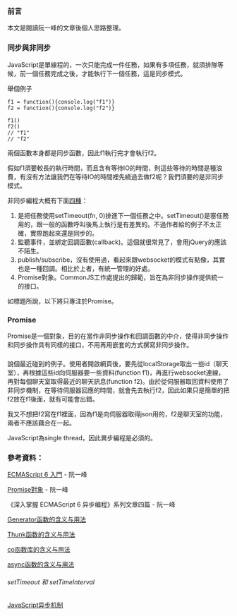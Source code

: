 ### 前言

本文是閱讀阮一峰的文章後個人思路整理。

### 同步與非同步 

JavaScript是單線程的，一次只能完成一件任務，如果有多項任務，就須排隊等候，前一個任務完成之後，才能執行下一個任務，這是同步模式。

舉個例子

```
f1 = function(){console.log("f1")}
f2 = function(){console.log("f2")}

f1()
f2()
// "f1"
// "f2"
```
兩個函數本身都是同步函數，因此f1執行完才會執行f2。

假如f1須要較長的執行時間，而且含有等待IO的時間，則這些等待的時間是種浪費，有沒有方法讓我們在等待IO的時間裡先繞過去做f2呢？我們須要的是非同步模式。

非同步編程大概有下面[四種](http://www.ruanyifeng.com/blog/2012/12/asynchronous%EF%BC%BFjavascript.html)：

1. 是把任務使用setTimeout(fn, 0)排進下一個任務之中。setTimeout()是塞任務用的，跟一般的函數呼叫後馬上執行是有差異的。不過作者給的例子不太正確，實際跑起來還是同步的。
2. 監聽事件，並綁定回調函數(callback)。這個就很常見了，會用jQuery的應該不陌生。
3. publish/subscribe，沒有使用過，看起來跟websocket的模式有點像，其實也是一種回調。相比於上者，有統一管理的好處。
4. Promise對象。CommonJS工作處提出的歸範，旨在為非同步操作提供統一的接口。

如標題所說，以下將只專注於Promise。

### Promise

Promise是一個對象，目的在當作非同步操作和回調函數的中介，使得非同步操作和同步操作具有同樣的接口，不用再用嵌套的方式撰寫非同步操作。




### 


說個最近碰到的例子。使用者開啟網頁後，要先從localStorage取出一些id（聊天室），再根據這些id向伺服器要一些資料(function f1)，再進行websocket連線，再對每個聊天室取得最近的聊天訊息(function f2)。由於從伺服器取回資料使用了非同步機制，在等待伺服器回應的時間，就會先去執行f2，因此如果只是簡單的把f2放在f1後面，就有可能會出錯。


我又不想把f2寫在f1裡面，因為f1是向伺服器取得json用的，f2是聊天室的功能，兩者不應該藕合在一起。









JavaScript為single thread，因此異步編程是必須的。




### 參考資料：

[ECMAScript 6 入門](http://es6.ruanyifeng.com/) -  阮一峰

[Promise對象](http://javascript.ruanyifeng.com/advanced/promise.html) - 阮一峰

《深入掌握 ECMAScript 6 异步编程》系列文章四篇 - 阮一峰

[Generator函数的含义与用法](http://www.ruanyifeng.com/blog/2015/04/generator.html)

[Thunk函数的含义与用法](http://www.ruanyifeng.com/blog/2015/05/thunk.html)

[co函数库的含义与用法](http://www.ruanyifeng.com/blog/2015/05/co.html)

[async函数的含义与用法](http://www.ruanyifeng.com/blog/2015/05/async.html)


###### setTimeout 和 setTimeInterval

[JavaScript异步机制](http://www.cnblogs.com/zhaodongyu/p/3922961.html)

